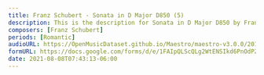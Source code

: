 ```yaml
---
title: Franz Schubert - Sonata in D Major D850 (5)
description: This is the description for Sonata in D Major D850 by Franz Schubert
composers: [Franz Schubert]
periods: [Romantic]
audioURL: https://OpenMusicDataset.github.io/Maestro/maestro-v3.0.0/2018/MIDI-Unprocessed_Schubert10-12_MID--AUDIO_20_R2_2018_wav.midi
formURL: https://docs.google.com/forms/d/e/1FAIpQLScQLg2WtENSIkd6PnOdPZ4Ks0i1LPtFHObabSJn5pQDSfdGAA/viewform
date: 2021-08-08T07:43:13-06:00
---
```


